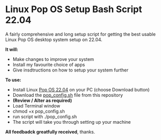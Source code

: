 # Linux Pop OS Setup Bash Script 22.04

A fairly comprehensive and long setup script for getting the best usable Linux Pop OS desktop system setup on 22.04.

**It will:**
- Make changes to improve your system
- Install my favourite choice of apps
- Give insdtructions on how to setup your system further 

**To use:**

- Install Linux [Pop OS 22.04](https://pop.system76.com/) on your PC (choose Download button)
- Download the [pop_config.sh](https://github.com/Mr-Tea-Baggins/Linux-Pop-OS-Setup-Bash-Script-22.04/blob/main/pop_config.sh) file from this repository
- **(Review / Alter as required)**
- Load Terminal window
- chmod +x pop_config.sh
- run script with ./pop_config.sh
- The script will take you through setting up your machine

**All feedbadck greatfully received**, thanks.
